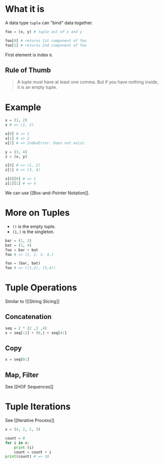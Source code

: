 # What it is
A data type `tuple` can "bind" data together.
```python
foo = (x, y) # tuple out of x and y

foo[0] # returns 1st component of foo
foo[1] # returns 2nd component of foo
```
First element is index `0`.
## Rule of Thumb
> A tuple must have at least one comma.
> But if you have nothing inside, it is an empty tuple.
# Example
```python
x = (1, 2)
x # => (1, 2)

x[0] # => 1
x[1] # => 2
x[2] # => IndexError. Does not exist.

y = (3, 4)
z = (x, y)

z[0] # => (1, 2)
z[1] # => (3, 4)

z[0][0] # => 1
z[1][1] # => 4
```
We can use [[Box-and-Pointer Notation]].
# More on Tuples
- `()` is the empty tuple.
- `(1,)` is the singleton.
```python
bar = (1, 2)
bat = (3, 4)
foo = bar + bat
foo # => (1, 2, 3, 4,)

foo = (bar, bat)
foo # => ((1,2), (3,4))
```
# Tuple Operations
Similar to ![[String Slicing]] 
## Concatenation
```python
seq = 2 * (2 ,3 ,4)
x = seq[:2] + (0,) + seq[4:]
```
## Copy
```python
x = seq[0:]
```
## Map, Filter
See [[HOF Sequences]]
# Tuple Iterations
See [[Iterative Process]]
```python
x = (4, 2, 1, 3)

count = 0
for i in x:
	print (i)
	count = count + i
print(count) # => 10
```
